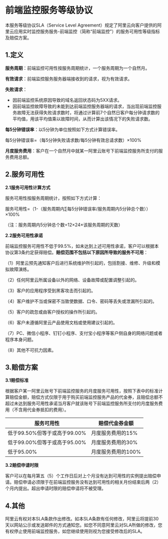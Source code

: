 # 前端监控服务等级协议

本服务等级协议SLA（Service Level Agreement）规定了阿里云向客户提供的阿里云应用实时监控服务服务-前端监控（简称“前端监控”）的服务可用性等级指标及赔偿方案。

## 1.定义

**服务周期**：前端监控可用性按服务周期统计，一个服务周期为一个自然月。

**有效请求**：前端监控服务服务器端接收到的请求，视为有效请求。

**失败请求**：

-   因前端监控系统原因导致的域名返回状态码为5XX请求。
-   因前端监控故障导致的未能到达前端监控服务器端的请求，当出现前端监控服务故障无法获得失败请求数时，将通过计算前7个自然日客户每分钟请求数的平均值，用该平均值乘以故障时间，从而计算出该情况下的失败请求数。

**每5分钟错误率**：以5分钟为单位按照如下方式计算错误率。

每5分钟错误率=（每5分钟失败请求数/每5分钟有效总请求数）×100%

**月度服务费用**：客户在一个自然月中就某一阿里云账号下前端监控服务所支付的服务费用总额。

## 2.服务可用性

**2.1服务可用性计算方式**

服务可用性按服务周期统计，按照如下方式计算：

服务可用性=（1-（服务周期内∑每5分钟错误率/服务周期内5分钟总个数））×100%

（注：服务周期内5分钟总个数=12×24×该服务周期的天数）

**2.2服务可用性承诺**

前端监控服务可用性不低于99.5%，如未达到上述可用性承诺，客户可以根据本协议第3条约定获得赔偿。**赔偿范围不包括以下原因所导致的服务不可用**：

（1）阿里云预先通知客户后进行系统维护所引起的，包括割接、维修、升级和模拟故障演练。

（2）任何阿里云所属设备以外的网络、设备故障或配置调整引起的。

（3）客户的应用程序受到黑客攻击而引起的。

（4）客户维护不当或保密不当致使数据、口令、密码等丢失或泄漏所引起的。

（5）客户的疏忽或由客户授权的操作所引起的。

（6）客户未遵循阿里云产品使用文档或使用建议引起的。

（7）PC、微信小程序、钉钉小程序、支付宝小程序等客户侧自身的网络问题或者程序本身问题。

（8）其他不可抗力因素。

## 3.赔偿方案

**3.1赔偿标准**

根据客户某一阿里云账号下前端监控服务的月度服务可用性，按照下表中的标准计算赔偿金额，赔偿方式仅限于用于购买前端监控服务产品的代金券，且赔偿总额不超过未达到服务可用性承诺当月客户就该账号下前端监控服务所支付的月度服务费用（不含用代金券抵扣的费用）。

|服务可用性|赔偿代金券金额|
|-----|-------|
|低于99.50%但等于或高于99.00%|月度服务费用的15%|
|低于99.00%但等于或高于95.00%|月度服务费用的30%|
|低于95.00%|月度服务费用的100%|

**3.2赔偿申请时限**

客户可以在每月第五（5）个工作日后对上个月没有达到可用性的实例提出赔偿申请。赔偿申请必须限于在前端监控服务没有达到可用性的相关月份结束后两（2）个月内提出。超出申请时限的赔偿申请将不被受理。

## 4.其他

阿里云有权对本SLA条款作出修改。如本SLA条款有任何修改，阿里云将提前30天以网站公示或发送邮件的方式通知您。如您不同意阿里云对SLA所做的修改，您有权停止使用前端监控服务，如您继续使用则视为您接受修改后的SLA。

